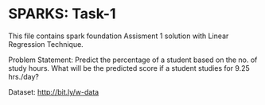 # SPARKS: Task-1
This file contains spark foundation Assisment 1 solution with Linear Regression Technique.

Problem Statement: Predict the percentage of a student based on the no. of study hours. What will be the predicted score if a student studies for 9.25 hrs./day?

Dataset: http://bit.ly/w-data
